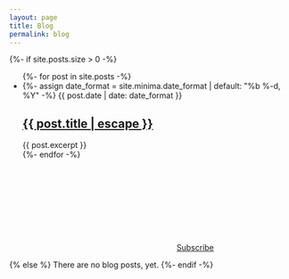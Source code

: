 ```yaml
---
layout: page
title: Blog
permalink: blog
---
```


{%- if site.posts.size > 0 -%}
<ul class="post-list">
    {%- for post in site.posts -%}
    <li>
    {%- assign date_format = site.minima.date_format | default: "%b %-d, %Y" -%}
    <span class="post-meta">{{ post.date | date: date_format }}</span>
    <h2>
        <a class="post-link" href="{{ post.url | relative_url }}">
        {{ post.title | escape }}
        </a>
    </h2>
        {{ post.excerpt }}
    </li>
    {%- endfor -%}
</ul>

<p class="feed-subscribe">
    <a href="{{ 'feed.xml' | relative_url }}">
    <svg class="svg-icon orange"><use xlink:href="{{ 'assets/minima-social-icons.svg#rss' | relative_url }}"></use></svg><span>Subscribe</span>
    </a>
</p>
{% else %}
There are no blog posts, yet.
{%- endif -%}
